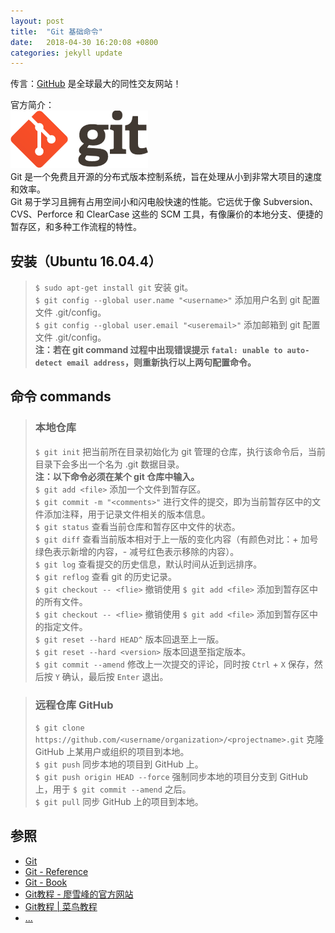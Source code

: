```yaml
---
layout: post
title:  "Git 基础命令"
date:   2018-04-30 16:20:08 +0800
categories: jekyll update
---
```

传言：[GitHub](https://github.com) 是全球最大的同性交友网站！

官方简介：<br>
![git](/images/20180430/git.jpg)<br>
Git 是一个免费且开源的分布式版本控制系统，旨在处理从小到非常大项目的速度和效率。<br>
Git 易于学习且拥有占用空间小和闪电般快速的性能。它远优于像 Subversion、CVS、Perforce 和 ClearCase 这些的 SCM 工具，有像廉价的本地分支、便捷的暂存区，和多种工作流程的特性。

## 安装（Ubuntu 16.04.4）
> `$ sudo apt-get install git` 安装 git。<br>
> `$ git config --global user.name "<username>"` 添加用户名到 git 配置文件 .git/config。<br>
> `$ git config --global user.email "<useremail>"` 添加邮箱到 git 配置文件 .git/config。<br>
> **注：若在 git command 过程中出现错误提示 `fatal: unable to auto-detect email address`，则重新执行以上两句配置命令。**

## 命令 commands
> ### 本地仓库
> `$ git init` 把当前所在目录初始化为 git 管理的仓库，执行该命令后，当前目录下会多出一个名为 .git 数据目录。<br>
> **注：以下命令必须在某个 git 仓库中输入。**<br>
> `$ git add <file>` 添加一个文件到暂存区。<br>
> `$ git commit -m "<comments>"` 进行文件的提交，即为当前暂存区中的文件添加注释，用于记录文件相关的版本信息。<br>
> `$ git status` 查看当前仓库和暂存区中文件的状态。<br>
> `$ git diff` 查看当前版本相对于上一版的变化内容（有颜色对比：+ 加号绿色表示新增的内容，- 减号红色表示移除的内容）。<br>
> `$ git log` 查看提交的历史信息，默认时间从近到远排序。<br>
> `$ git reflog` 查看 git 的历史记录。<br>
> `$ git checkout -- <flie>` 撤销使用 `$ git add <file>` 添加到暂存区中的所有文件。<br>
> `$ git checkout -- <flie>` 撤销使用 `$ git add <file>` 添加到暂存区中的指定文件。<br>
> `$ git reset --hard HEAD^` 版本回退至上一版。<br>
> `$ git reset --hard <version>` 版本回退至指定版本。<br>
> `$ git commit --amend` 修改上一次提交的评论，同时按 `Ctrl` + `X` 保存，然后按 `Y` 确认，最后按 `Enter` 退出。

> ### 远程仓库 GitHub
> `$ git clone https://github.com/<username/organization>/<projectname>.git` 克隆 GitHub 上某用户或组织的项目到本地。<br>
> `$ git push` 同步本地的项目到 GitHub 上。<br>
> `$ git push origin HEAD --force` 强制同步本地的项目分支到 GitHub 上，用于 `$ git commit --amend` 之后。<br>
> `$ git pull` 同步 GitHub 上的项目到本地。

## 参照
* [Git](https://git-scm.com)
* [Git - Reference](https://git-scm.com/docs)
* [Git - Book](https://git-scm.com/book/en/v2)
* [Git教程 - 廖雪峰的官方网站](https://www.liaoxuefeng.com/wiki/0013739516305929606dd18361248578c67b8067c8c017b000)
* [Git教程 \| 菜鸟教程](http://www.runoob.com/git/git-tutorial.html)
* [...](https://github.com/mistydew)
